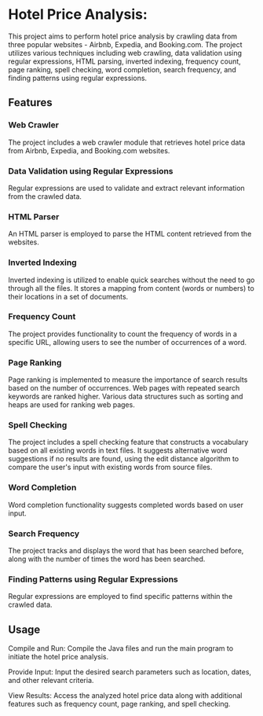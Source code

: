 # Hotel Price Analysis:
This project aims to perform hotel price analysis by crawling data from three popular websites - Airbnb, Expedia, and Booking.com. The project utilizes various techniques including web crawling, data validation using regular expressions, HTML parsing, inverted indexing, frequency count, page ranking, spell checking, word completion, search frequency, and finding patterns using regular expressions.

## Features
### Web Crawler
The project includes a web crawler module that retrieves hotel price data from Airbnb, Expedia, and Booking.com websites.

### Data Validation using Regular Expressions
Regular expressions are used to validate and extract relevant information from the crawled data.

### HTML Parser
An HTML parser is employed to parse the HTML content retrieved from the websites.

### Inverted Indexing
Inverted indexing is utilized to enable quick searches without the need to go through all the files. It stores a mapping from content (words or numbers) to their locations in a set of documents.

### Frequency Count
The project provides functionality to count the frequency of words in a specific URL, allowing users to see the number of occurrences of a word.

### Page Ranking
Page ranking is implemented to measure the importance of search results based on the number of occurrences. Web pages with repeated search keywords are ranked higher. Various data structures such as sorting and heaps are used for ranking web pages.

### Spell Checking
The project includes a spell checking feature that constructs a vocabulary based on all existing words in text files. It suggests alternative word suggestions if no results are found, using the edit distance algorithm to compare the user's input with existing words from source files.

### Word Completion
Word completion functionality suggests completed words based on user input.

### Search Frequency
The project tracks and displays the word that has been searched before, along with the number of times the word has been searched.

### Finding Patterns using Regular Expressions
Regular expressions are employed to find specific patterns within the crawled data.

## Usage
Compile and Run: Compile the Java files and run the main program to initiate the hotel price analysis.

Provide Input: Input the desired search parameters such as location, dates, and other relevant criteria.

View Results: Access the analyzed hotel price data along with additional features such as frequency count, page ranking, and spell checking.
